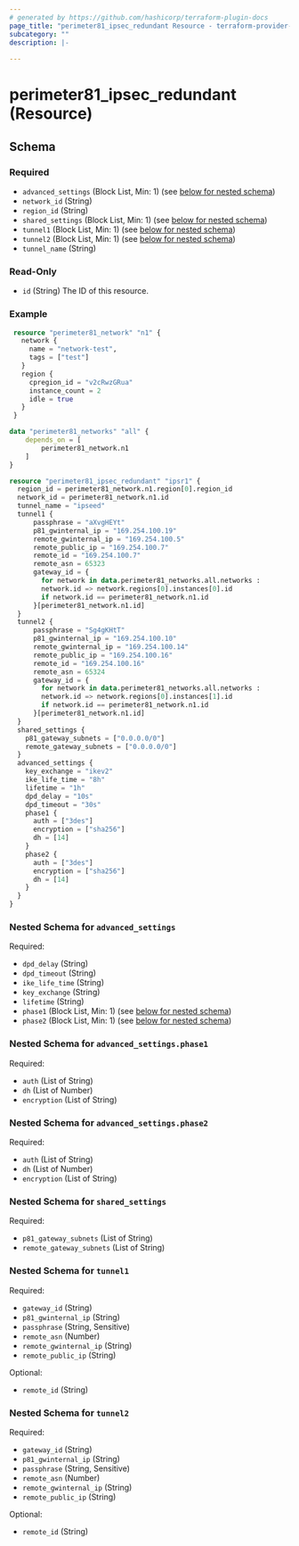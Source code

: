 ```yaml
---
# generated by https://github.com/hashicorp/terraform-plugin-docs
page_title: "perimeter81_ipsec_redundant Resource - terraform-provider-perimeter81"
subcategory: ""
description: |-
  
---
```


# perimeter81_ipsec_redundant (Resource)





<!-- schema generated by tfplugindocs -->
## Schema

### Required

- `advanced_settings` (Block List, Min: 1) (see [below for nested schema](#nestedblock--advanced_settings))
- `network_id` (String)
- `region_id` (String)
- `shared_settings` (Block List, Min: 1) (see [below for nested schema](#nestedblock--shared_settings))
- `tunnel1` (Block List, Min: 1) (see [below for nested schema](#nestedblock--tunnel1))
- `tunnel2` (Block List, Min: 1) (see [below for nested schema](#nestedblock--tunnel2))
- `tunnel_name` (String)

### Read-Only

- `id` (String) The ID of this resource.

### Example

```terraform
 resource "perimeter81_network" "n1" {
   network {
     name = "network-test",
     tags = ["test"]
   }
   region {
     cpregion_id = "v2cRwzGRua"
     instance_count = 2
     idle = true
   }
 }

data "perimeter81_networks" "all" {
    depends_on = [
        perimeter81_network.n1
    ]
}

resource "perimeter81_ipsec_redundant" "ipsr1" {
  region_id = perimeter81_network.n1.region[0].region_id
  network_id = perimeter81_network.n1.id
  tunnel_name = "ipseed"
  tunnel1 {
      passphrase = "aXvgHEYt"
      p81_gwinternal_ip = "169.254.100.19"
      remote_gwinternal_ip = "169.254.100.5"
      remote_public_ip = "169.254.100.7"
      remote_id = "169.254.100.7"
      remote_asn = 65323
      gateway_id = {
        for network in data.perimeter81_networks.all.networks :
        network.id => network.regions[0].instances[0].id
        if network.id == perimeter81_network.n1.id
      }[perimeter81_network.n1.id]
  }
  tunnel2 {
      passphrase = "Sg4gKHtT"
      p81_gwinternal_ip = "169.254.100.10"
      remote_gwinternal_ip = "169.254.100.14"
      remote_public_ip = "169.254.100.16"
      remote_id = "169.254.100.16"
      remote_asn = 65324
      gateway_id = {
        for network in data.perimeter81_networks.all.networks :
        network.id => network.regions[0].instances[1].id
        if network.id == perimeter81_network.n1.id
      }[perimeter81_network.n1.id]
  }
  shared_settings {
    p81_gateway_subnets = ["0.0.0.0/0"]
    remote_gateway_subnets = ["0.0.0.0/0"]
  }
  advanced_settings {
    key_exchange = "ikev2"
    ike_life_time = "8h"
    lifetime = "1h"
    dpd_delay = "10s"
    dpd_timeout = "30s"
    phase1 {
      auth = ["3des"]
      encryption = ["sha256"]
      dh = [14]
    }
    phase2 {
      auth = ["3des"]
      encryption = ["sha256"]
      dh = [14]
    }
  }
}
```

<a id="nestedblock--advanced_settings"></a>
### Nested Schema for `advanced_settings`

Required:

- `dpd_delay` (String)
- `dpd_timeout` (String)
- `ike_life_time` (String)
- `key_exchange` (String)
- `lifetime` (String)
- `phase1` (Block List, Min: 1) (see [below for nested schema](#nestedblock--advanced_settings--phase1))
- `phase2` (Block List, Min: 1) (see [below for nested schema](#nestedblock--advanced_settings--phase2))

<a id="nestedblock--advanced_settings--phase1"></a>
### Nested Schema for `advanced_settings.phase1`

Required:

- `auth` (List of String)
- `dh` (List of Number)
- `encryption` (List of String)


<a id="nestedblock--advanced_settings--phase2"></a>
### Nested Schema for `advanced_settings.phase2`

Required:

- `auth` (List of String)
- `dh` (List of Number)
- `encryption` (List of String)



<a id="nestedblock--shared_settings"></a>
### Nested Schema for `shared_settings`

Required:

- `p81_gateway_subnets` (List of String)
- `remote_gateway_subnets` (List of String)


<a id="nestedblock--tunnel1"></a>
### Nested Schema for `tunnel1`

Required:

- `gateway_id` (String)
- `p81_gwinternal_ip` (String)
- `passphrase` (String, Sensitive)
- `remote_asn` (Number)
- `remote_gwinternal_ip` (String)
- `remote_public_ip` (String)

Optional:

- `remote_id` (String)


<a id="nestedblock--tunnel2"></a>
### Nested Schema for `tunnel2`

Required:

- `gateway_id` (String)
- `p81_gwinternal_ip` (String)
- `passphrase` (String, Sensitive)
- `remote_asn` (Number)
- `remote_gwinternal_ip` (String)
- `remote_public_ip` (String)

Optional:

- `remote_id` (String)
